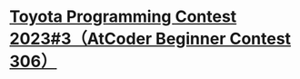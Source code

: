 # [Toyota Programming Contest 2023#3（AtCoder Beginner Contest 306）](https://atcoder.jp/contests/abc306)
